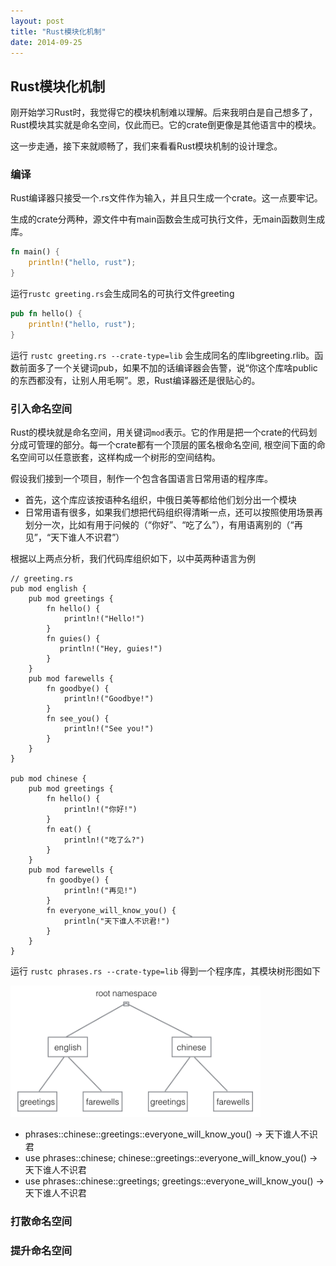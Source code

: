 ```yaml
---
layout: post
title: "Rust模块化机制"
date: 2014-09-25
---
```


## Rust模块化机制

刚开始学习Rust时，我觉得它的模块机制难以理解。后来我明白是自己想多了，Rust模块其实就是命名空间，仅此而已。它的crate倒更像是其他语言中的模块。

这一步走通，接下来就顺畅了，我们来看看Rust模块机制的设计理念。


### 编译
Rust编译器只接受一个.rs文件作为输入，并且只生成一个crate。这一点要牢记。

生成的crate分两种，源文件中有main函数会生成可执行文件，无main函数则生成库。

``` greeting.rs
fn main() {
    println!("hello, rust");
}
```
运行`rustc greeting.rs`会生成同名的可执行文件greeting

``` greeting.rs
pub fn hello() {
    println!("hello, rust");
}
```
运行 `rustc greeting.rs --crate-type=lib` 会生成同名的库libgreeting.rlib。函数前面多了一个关键词pub，如果不加的话编译器会告警，说“你这个库啥public的东西都没有，让别人用毛啊”。恩，Rust编译器还是很贴心的。

### 引入命名空间
Rust的模块就是命名空间，用关键词`mod`表示。它的作用是把一个crate的代码划分成可管理的部分。每一个crate都有一个顶层的匿名根命名空间, 根空间下面的命名空间可以任意嵌套，这样构成一个树形的空间结构。

假设我们接到一个项目，制作一个包含各国语言日常用语的程序库。

* 首先，这个库应该按语种名组织，中俄日美等都给他们划分出一个模块
* 日常用语有很多，如果我们想把代码组织得清晰一点，还可以按照使用场景再划分一次，比如有用于问候的（“你好”、“吃了么”），有用语离别的（“再见”，“天下谁人不识君”）

根据以上两点分析，我们代码库组织如下，以中英两种语言为例

```
// greeting.rs
pub mod english {
    pub mod greetings {
        fn hello() {
            println!("Hello!")
        }
        fn guies() {
           println!("Hey, guies!")
        }
    }
    pub mod farewells {
        fn goodbye() {
            println!("Goodbye!")
        }
        fn see_you() {
            println!("See you!")
        }
    }
}

pub mod chinese {
    pub mod greetings {
        fn hello() {
            println!("你好!")
        }
        fn eat() {
            println!("吃了么?")
        }
    }
    pub mod farewells {
        fn goodbye() {
            println!("再见!")
        }
        fn everyone_will_know_you() {
            println("天下谁人不识君!")
        }
    }
}

```

运行 `rustc phrases.rs --crate-type=lib` 得到一个程序库，其模块树形图如下

<img src="/images/rust-mod-tree.png" width="400px" height="210px"/>

* phrases::chinese::greetings::everyone_will_know_you()                -> 天下谁人不识君
* use phrases::chinese; chinese::greetings::everyone_will_know_you()  -> 天下谁人不识君
* use phrases::chinese::greetings; greetings::everyone_will_know_you() -> 天下谁人不识君


### 打散命名空间

### 提升命名空间

